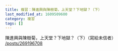 ```yaml
---
title: 複習：陳進興與陳樹菊，上天堂？下地獄？（下）
last_modified_at: 1609509600
category: 複習
tags: []
---
```


<p>陳進興與陳樹菊，上天堂？下地獄？（下）（寫給未信者）<br>
<a href="/posts/269196708" target="_blank">/posts/269196708</a></p>

<p>&nbsp;</p>

